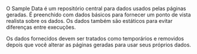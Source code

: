 ﻿O Sample Data é um repositório central para dados usados pelas páginas geradas. É preenchido com dados básicos para fornecer um ponto de vista realista sobre os dados.  Os dados também são estáticos para evitar diferenças entre execuções.

Os dados fornecidos devem ser tratados como temporários e removidos depois que você alterar as páginas geradas para usar seus próprios dados.
